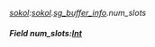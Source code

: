 _[sokol](../../modules/sokol/sokol-module.md):[sokol](../../modules/sokol/sokol-module.md).[sg\_buffer\_info](../../modules/sokol/sokol-sg_buffer_info.md).num\_slots_
##### Field num\_slots:[Int](../../modules/wonkey/wonkey-types-int.md)
